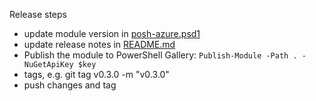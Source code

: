 
Release steps
* update module version in [posh-azure.psd1](./posh-azure.psd1)
* update release notes in [README.md](./README.md)
* Publish the module to PowerShell Gallery: `Publish-Module -Path . -NuGetApiKey $key`
* tags, e.g. git tag v0.3.0 -m "v0.3.0"
* push changes and tag